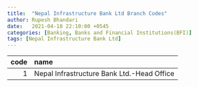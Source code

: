 ```yaml
---
title:  "Nepal Infrastructure Bank Ltd Branch Codes"
author: Rupesh Bhandari
date:   2021-04-18 22:10:00 +0545
categories: [Banking, Banks and Financial Institutions(BFI)]
tags: [Nepal Infrastructure Bank Ltd]
---
```


|   code | name                                       |
|-------:|:-------------------------------------------|
|      1 | Nepal Infrastructure Bank Ltd.-Head Office |